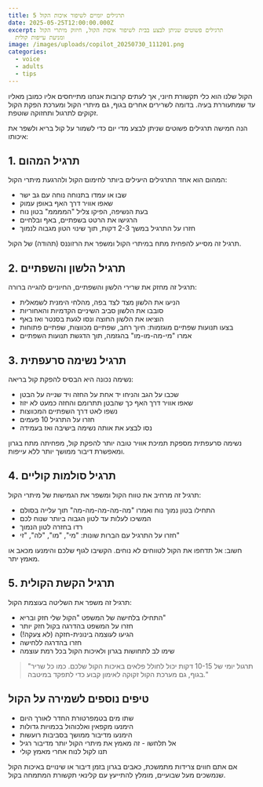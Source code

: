 ```yaml
---
title: 5 תרגילים יומיים לשיפור איכות הקול
date: 2025-05-25T12:00:00.000Z
excerpt: תרגילים פשוטים שניתן לבצע בבית לשיפור איכות הקול, חיזוק מיתרי הקול
  ומניעת עייפות קולית
image: /images/uploads/copilot_20250730_111201.png
categories:
  - voice
  - adults
  - tips
---
```


הקול שלנו הוא כלי תקשורת חיוני, אך לעתים קרובות אנחנו מתייחסים אליו כמובן מאליו עד שמתעוררת בעיה. בדומה לשרירים אחרים בגוף, גם מיתרי הקול ומערכת הפקת הקול זקוקים לתרגול ותחזוקה שוטפת.

הנה חמישה תרגילים פשוטים שניתן לבצע מדי יום כדי לשמור על קול בריא ולשפר את איכותו:

## 1. תרגיל המהום

המהום הוא אחד התרגילים היעילים ביותר לחימום הקול ולהרגעת מיתרי הקול:

- שבו או עמדו בתנוחה נוחה עם גב ישר
- שאפו אוויר דרך האף באופן עמוק
- בעת הנשיפה, הפיקו צליל "הממממ" בטון נוח
- הרגישו את הרטט בשפתיים, באף ובלחיים
- חזרו על התרגיל במשך 2-3 דקות, תוך שינוי הטון מגבוה לנמוך

תרגיל זה מסייע להפחית מתח במיתרי הקול ומשפר את הרזוננס (תהודה) של הקול.

## 2. תרגיל הלשון והשפתיים

תרגיל זה מחזק את שרירי הלשון והשפתיים, החיוניים להגייה ברורה:

- הניעו את הלשון מצד לצד בפה, מהלחי הימנית לשמאלית
- סובבו את הלשון סביב השיניים הקדמיות והאחוריות
- הוציאו את הלשון החוצה ונסו לגעת בסנטר ואז באף
- בצעו תנועות שפתיים מוגזמות: חיוך רחב, שפתיים מכווצות, שפתיים פתוחות
- אמרו "מי-מה-מו-מו" בהגזמה, תוך הדגשת תנועות השפתיים

## 3. תרגיל נשימה סרעפתית

נשימה נכונה היא הבסיס להפקת קול בריאה:

- שכבו על הגב והניחו יד אחת על החזה ויד שנייה על הבטן
- שאפו אוויר דרך האף כך שהבטן תתרומם והחזה כמעט לא יזוז
- נשפו לאט דרך השפתיים המכווצות
- חזרו על התרגיל 10 פעמים
- נסו לבצע את אותה נשימה בישיבה ואז בעמידה

נשימה סרעפתית מספקת תמיכת אוויר טובה יותר להפקת קול, מפחיתה מתח בגרון ומאפשרת דיבור ממושך יותר ללא עייפות.

## 4. תרגיל סולמות קוליים

תרגיל זה מרחיב את טווח הקול ומשפר את הגמישות של מיתרי הקול:

- התחילו בטון נמוך נוח ואמרו "מה-מה-מה-מה-מה" תוך עלייה בסולם
- המשיכו לעלות עד לטון הגבוה ביותר שנוח לכם
- רדו בחזרה לטון הנמוך
- חזרו על התרגיל עם הברות שונות: "מי", "מו", "לה", "זי"

חשוב: אל תדחפו את הקול לטווחים לא נוחים. הקשיבו לגוף שלכם והימנעו מכאב או מאמץ יתר.

## 5. תרגיל הקשת הקולית

תרגיל זה משפר את השליטה בעוצמת הקול:

- התחילו בלחישה של המשפט "הקול שלי חזק ובריא"
- חזרו על המשפט בהדרגה בקול חזק יותר
- הגיעו לעוצמה בינונית-חזקה (לא צעקה!)
- חזרו בהדרגה ללחישה
- שימו לב לתחושות בגרון ולאיכות הקול בכל רמת עוצמה

> "תרגול יומי של 10-15 דקות יכול לחולל פלאים באיכות הקול שלכם. כמו כל שריר בגוף, גם מערכת הקול זקוקה לאימון קבוע כדי לתפקד במיטבה."

## טיפים נוספים לשמירה על הקול

- שתו מים בטמפרטורת החדר לאורך היום
- הימנעו מקפאין ואלכוהול בכמויות גדולות
- הימנעו מדיבור ממושך בסביבות רועשות
- אל תלחשו - זה מאמץ את מיתרי הקול יותר מדיבור רגיל
- תנו לקול לנוח אחרי מאמץ קולי

אם אתם חווים צרידות מתמשכת, כאבים בגרון בזמן דיבור או שינויים באיכות הקול שנמשכים מעל שבועיים, מומלץ להתייעץ עם קלינאי תקשורת המתמחה בקול.
